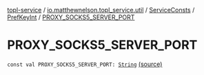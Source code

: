 [topl-service](../../../index.md) / [io.matthewnelson.topl_service.util](../../index.md) / [ServiceConsts](../index.md) / [PrefKeyInt](index.md) / [PROXY_SOCKS5_SERVER_PORT](./-p-r-o-x-y_-s-o-c-k-s5_-s-e-r-v-e-r_-p-o-r-t.md)

# PROXY_SOCKS5_SERVER_PORT

`const val PROXY_SOCKS5_SERVER_PORT: `[`String`](https://kotlinlang.org/api/latest/jvm/stdlib/kotlin/-string/index.html) [(source)](https://github.com/05nelsonm/TorOnionProxyLibrary-Android/blob/master/topl-service/src/main/java/io/matthewnelson/topl_service/util/ServiceConsts.kt#L229)